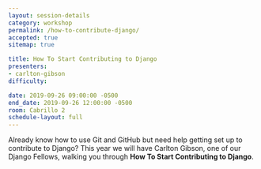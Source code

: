 ```yaml
---
layout: session-details
category: workshop
permalink: /how-to-contribute-django/
accepted: true
sitemap: true

title: How To Start Contributing to Django
presenters:
- carlton-gibson
difficulty:

date: 2019-09-26 09:00:00 -0500
end_date: 2019-09-26 12:00:00 -0500
room: Cabrillo 2
schedule-layout: full
---
```

Already know how to use Git and GitHub but need help getting set up to contribute to Django? This year we will have Carlton Gibson, one of our Django Fellows, walking you through **How To Start Contributing to Django**.

